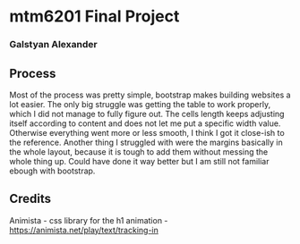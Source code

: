 # mtm6201 Final Project
### Galstyan Alexander
## Process
Most of the process was pretty simple, bootstrap makes building websites a lot easier. The only big struggle was getting the table to work properly, which I did not manage to fully figure out. The cells length keeps adjusting itself according to content and does not let me put a specific width value. Otherwise everything went more or less smooth, I think I got it close-ish to the reference. Another thing I struggled with were the margins basically in the whole layout, because it is tough to add them without messing the whole thing up. Could have done it way better but I am still not familiar ebough with bootstrap.
## Credits
Animista - css library for the h1 animation - https://animista.net/play/text/tracking-in